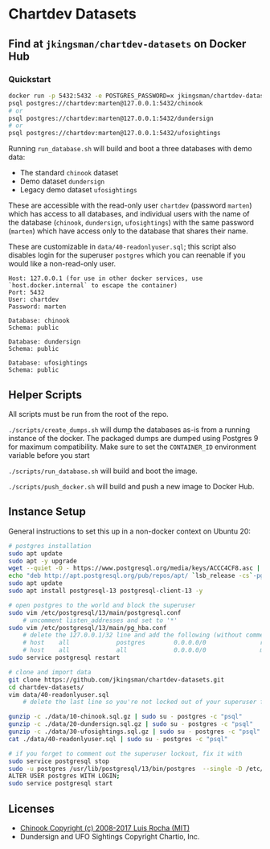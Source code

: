 # Chartdev Datasets

## Find at `jkingsman/chartdev-datasets` on Docker Hub

### Quickstart

```bash
docker run -p 5432:5432 -e POSTGRES_PASSWORD=x jkingsman/chartdev-datasets:latest
psql postgres://chartdev:marten@127.0.0.1:5432/chinook
# or
psql postgres://chartdev:marten@127.0.0.1:5432/dundersign
# or
psql postgres://chartdev:marten@127.0.0.1:5432/ufosightings
```

Running `run_database.sh` will build and boot a three databases with demo data:

* The standard `chinook` dataset
* Demo dataset `dundersign`
* Legacy demo dataset `ufosightings`

These are accessible with the read-only user `chartdev` (password `marten`) which has access to all databases, and individual users with the name of the database (`chinook`, `dundersign`, `ufosightings`) with the same password (`marten`) which have access only to the database that shares their name.

These are customizable in `data/40-readonlyuser.sql`; this script also disables login for the superuser `postgres` which you can reenable if you would like a non-read-only user.

```
Host: 127.0.0.1 (for use in other docker services, use `host.docker.internal` to escape the container)
Port: 5432
User: chartdev
Password: marten

Database: chinook
Schema: public

Database: dundersign
Schema: public

Database: ufosightings
Schema: public
```

## Helper Scripts

All scripts must be run from the root of the repo.

`./scripts/create_dumps.sh` will dump the databases as-is from a running instance of the docker. The packaged dumps are dumped using Postgres 9 for maximum compatibility. Make sure to set the `CONTAINER_ID` environment variable before you start

`./scripts/run_database.sh` will build and boot the image.

`./scripts/push_docker.sh` will build and push a new image to Docker Hub.

## Instance Setup

General instructions to set this up in a non-docker context on Ubuntu 20:

```bash
# postgres installation
sudo apt update
sudo apt -y upgrade
wget --quiet -O - https://www.postgresql.org/media/keys/ACCC4CF8.asc | sudo apt-key add -
echo "deb http://apt.postgresql.org/pub/repos/apt/ `lsb_release -cs`-pgdg main" |sudo tee  /etc/apt/sources.list.d/pgdg.list
sudo apt update
sudo apt install postgresql-13 postgresql-client-13 -y

# open postgres to the world and block the superuser
sudo vim /etc/postgresql/13/main/postgresql.conf
    # uncomment listen_addresses and set to '*'
sudo vim /etc/postgresql/13/main/pg_hba.conf
    # delete the 127.0.0.1/32 line and add the following (without comments):
    # host    all             postgres        0.0.0.0/0               reject
    # host    all             all             0.0.0.0/0               md5
sudo service postgresql restart

# clone and import data
git clone https://github.com/jkingsman/chartdev-datasets.git
cd chartdev-datasets/
vim data/40-readonlyuser.sql
    # delete the last line so you're not locked out of your superuser forever

gunzip -c ./data/10-chinook.sql.gz | sudo su - postgres -c "psql"
gunzip -c ./data/20-dundersign.sql.gz | sudo su - postgres -c "psql"
gunzip -c ./data/30-ufosightings.sql.gz | sudo su - postgres -c "psql"
cat ./data/40-readonlyuser.sql | sudo su - postgres -c "psql"

# if you forget to comment out the superuser lockout, fix it with
sudo service postgresql stop
sudo -u postgres /usr/lib/postgresql/13/bin/postgres  --single -D /etc/postgresql/13/main/ chinook
ALTER USER postgres WITH LOGIN;
sudo service postgresql start
```

## Licenses

* [Chinook Copyright (c) 2008-2017 Luis Rocha (MIT)](https://github.com/lerocha/chinook-database/blob/master/LICENSE.md)
* Dundersign and UFO Sightings Copyright Chartio, Inc.
